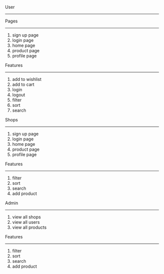 User
*****************

Pages
_______________

1. sign up page
2. login page
3. home page
4. product page
5. profile page

Features
________________

1. add to wishlist
2. add to cart
3. login
4. logout
5. filter
6. sort
7. search


Shops
*******************

1. sign up page
2. login page
3. home page
4. product page
5. profile page

Features
_______________
1. filter
2. sort 
3. search
4. add product

Admin
**************************

1. view all shops 
2. view all users
3. view all products

Features
_______________
1. filter
2. sort 
3. search
4. add product